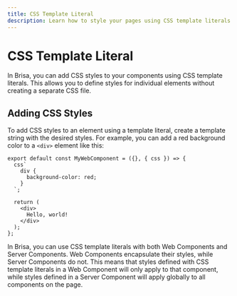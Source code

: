 ```yaml
---
title: CSS Template Literal
description: Learn how to style your pages using CSS template literals in Brisa
---
```


# CSS Template Literal

In Brisa, you can add CSS styles to your components using CSS template literals. This allows you to define styles for individual elements without creating a separate CSS file.

## Adding CSS Styles

To add CSS styles to an element using a template literal, create a template string with the desired styles. For example, you can add a red background color to a `<div>` element like this:

```tsx
export default const MyWebComponent = ({}, { css }) => {
  css`
    div {
      background-color: red;
    }
  `;

  return (
    <div>
      Hello, world!
    </div>
  );
};
```

In Brisa, you can use CSS template literals with both Web Components and Server Components. Web Components encapsulate their styles, while Server Components do not. This means that styles defined with CSS template literals in a Web Component will only apply to that component, while styles defined in a Server Component will apply globally to all components on the page.
